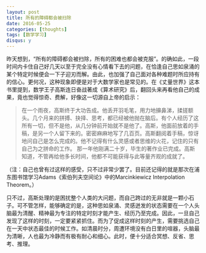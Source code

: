```yaml
---
layout: post
title: 所有的障碍都会被扫除
date: 2016-05-25
categories: [thoughts]
tags: [数学学习]
disqus: y
---
```


昨天想到，“所有的障碍都会被扫除，所有的困难也都会被克服”。的确如此，一段时间内卡住自己好几天以至于完全没有心情看下去的问题，在恰逢自己思如泉涌的某个特定时候便会一下子迎刃而解。由此，也加强了自己面对各种难题时所应持有的信心。更何况，这种现象即便是对于大数学家也是常见的。在《丈量世界》这本书里提到，数学王子高斯连日奋战著成《算术研究》后，翻回头来再看他自己的成果，竟也觉得惊奇、费解，好像这一切源自上帝的启示：

> 在一个雨夜，高斯终于大功告成。他丢开羽毛笔，用力地擤鼻涕，揉搓额头。几个月来的拼搏、抉择、思考，都已经被他抛在脑后。有个人经历了这所有一切，但不是他，从几分钟前开始就不是他了。高斯，他面前放着的手稿，是另一个人留下来的。密密麻麻地写了几百页。高斯翻阅着手稿，惊讶地问自己是怎么完成的。他不记得有什么灵感或者思维的火花，记住的只有自己为之拼命的工作。 那一年他刚满二十岁，毕生的著作业已完成。高斯知道，不管再给他多长时间，他都不可能获得与此等量齐观的成就了。

（注：自己也曾有过这样的感受，只不过非常少罢了。目前还记得的就是那次在浦东图书馆学习Adams《索伯列夫空间论》中的Marcinkiewicz Interpolation Theorem。）

只不过，高斯处理的是困扰整个人类的大问题，而自己跨过的无非就是一颗小石子。可不管怎样，能够确定的是，这种思如泉涌、灵感迸发的状态需要在一个人头脑最为清醒、精神最为专注的特定时刻才能产生、经历乃至完成。因此，一旦自己发现了这样的时刻，一定要紧紧抓住。而为了促成这样时刻的产生，需要挑选自己在一天中状态最佳的时候工作。如清晨时分，周遭环境没有白日里的喧器，头脑最为清晰，人也最为冷静而有极有耐心和细心。此时，便十分适合冥想、反省、思考、推理。
